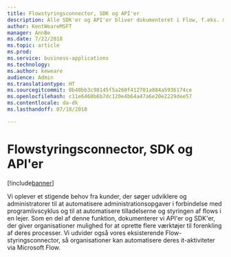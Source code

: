 ```yaml
---
title: Flowstyringsconnector, SDK og API'er
description: Alle SDK'er og API'er bliver dokumenteret i Flow, f.eks. muligheden for at integrere en IFrame til Flow-godkendelse i et program eller oprette eller slette flows via programmering.
author: KentWeareMSFT
manager: AnnBe
ms.date: 7/22/2018
ms.topic: article
ms.prod: 
ms.service: business-applications
ms.technology: 
ms.author: keweare
audience: Admin
ms.translationtype: HT
ms.sourcegitcommit: 0b40bb3c98145f5a260f412701a884a5936174ce
ms.openlocfilehash: c11e6460b6b7dc120e4b64a47a6e20e2229dee57
ms.contentlocale: da-dk
ms.lasthandoff: 07/18/2018

---
```

# <a name="flow-management-connector-sdk-and-apis"></a>Flowstyringsconnector, SDK og API'er


[!include[banner](../../includes/banner.md)]

Vi oplever et stigende behov fra kunder, der søger udviklere og administratorer til at automatisere administrationsopgaver i forbindelse med programlivscyklus og til at automatisere tilladelserne og styringen af flows i en lejer. Som en del af denne funktion, dokumenterer vi API'er og SDK'er, der giver organisationer mulighed for at oprette flere værktøjer til forenkling af deres processer.  Vi udvider også vores eksisterende Flow-styringsconnector, så organisationer kan automatisere deres it-aktiviteter via Microsoft Flow.

